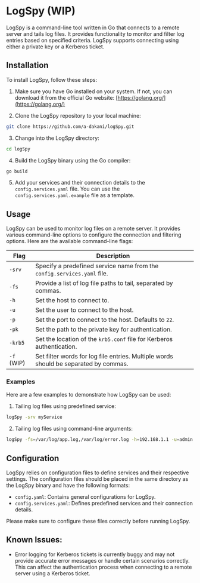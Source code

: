 # LogSpy (WIP)


LogSpy is a command-line tool written in Go that connects to a remote server and tails log files. It provides functionality to monitor and filter log entries based on specified criteria. LogSpy supports connecting using either a private key or a Kerberos ticket.

## Installation

To install LogSpy, follow these steps:

1. Make sure you have Go installed on your system. If not, you can download it from the official Go website: [https://golang.org/](https://golang.org/)

2. Clone the LogSpy repository to your local machine:

```bash
git clone https://github.com/a-dakani/logSpy.git
```

3. Change into the LogSpy directory:

```bash
cd logSpy
```

4. Build the LogSpy binary using the Go compiler:

```bash
go build
```
5. Add your services and their connection details to the `config.services.yaml` file. You can use the `config.services.yaml.example` file as a template.



## Usage

LogSpy can be used to monitor log files on a remote server. It provides various command-line options to configure the connection and filtering options. Here are the available command-line flags:

| Flag     | Description                                                              |
| -------- | ------------------------------------------------------------------------ |
| `-srv`   | Specify a predefined service name from the `config.services.yaml` file.  |
| `-fs`    | Provide a list of log file paths to tail, separated by commas.            |
| `-h`     | Set the host to connect to.                                              |
| `-u`     | Set the user to connect to the host.                                      |
| `-p`     | Set the port to connect to the host. Defaults to `22`.                    |
| `-pk`    | Set the path to the private key for authentication.                       |
| `-krb5`  | Set the location of the `krb5.conf` file for Kerberos authentication.     |
| `-f` (WIP) | Set filter words for log file entries. Multiple words should be separated by commas. |

### Examples

Here are a few examples to demonstrate how LogSpy can be used:

1. Tailing log files using predefined service:

```bash
logSpy -srv myService
```

2. Tailing log files using command-line arguments:

```bash
logSpy -fs=/var/log/app.log,/var/log/error.log -h=192.168.1.1 -u=admin -p=22 -pk=/path/to/private/key -f=ERROR,WARN
```

## Configuration

LogSpy relies on configuration files to define services and their respective settings. The configuration files should be placed in the same directory as the LogSpy binary and have the following formats:

- `config.yaml`: Contains general configurations for LogSpy.
- `config.services.yaml`: Defines predefined services and their connection details.

Please make sure to configure these files correctly before running LogSpy.

## Known Issues:
- Error logging for Kerberos tickets is currently buggy and may not provide accurate error messages or handle certain scenarios correctly. This can affect the authentication process when connecting to a remote server using a Kerberos ticket.
